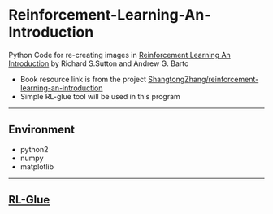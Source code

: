 # Reinforcement-Learning-An-Introduction
Python Code for re-creating images in [Reinforcement Learning An Introduction](http://incompleteideas.net/book/the-book-2nd.html) by Richard S.Sutton and Andrew G. Barto

* Book resource link is from the project [ShangtongZhang/reinforcement-learning-an-introduction](https://github.com/ShangtongZhang/reinforcement-learning-an-introduction)
* Simple RL-glue tool will be used in this program
---
## Environment
* python2
* numpy
* matplotlib

---
## [RL-Glue](https://github.com/Raymundo1/Reinforcement_Learning_An_Introduction/tree/master/tool)